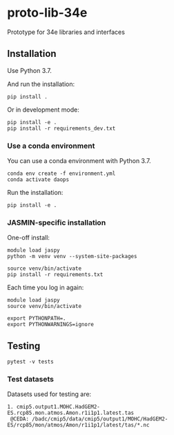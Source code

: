 # proto-lib-34e

Prototype for 34e libraries and interfaces

## Installation

Use Python 3.7.

And run the installation:

```
pip install .
```

Or in development mode:

```
pip install -e .
pip install -r requirements_dev.txt
```

### Use a conda environment

You can use a conda environment with Python 3.7.

```
conda env create -f environment.yml
conda activate daops
```

Run the installation:

```
pip install -e .
```

### JASMIN-specific installation

One-off install:

```
module load jaspy
python -m venv venv --system-site-packages

source venv/bin/activate
pip install -r requirements.txt
```

Each time you log in again:

```
module load jaspy
source venv/bin/activate

export PYTHONPATH=.
export PYTHONWARNINGS=ignore
```

## Testing

```
pytest -v tests
```

### Test datasets

Datasets used for testing are:

```
1. cmip5.output1.MOHC.HadGEM2-ES.rcp85.mon.atmos.Amon.r1i1p1.latest.tas
 @CEDA: /badc/cmip5/data/cmip5/output1/MOHC/HadGEM2-ES/rcp85/mon/atmos/Amon/r1i1p1/latest/tas/*.nc
```
